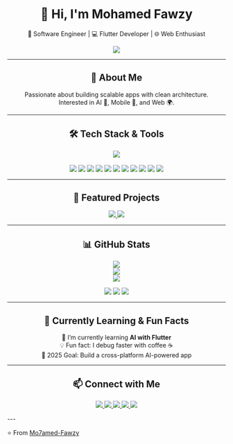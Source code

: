 <h1 align="center">👋 Hi, I'm Mohamed Fawzy</h1>

<p align="center">
  🚀 Software Engineer | 💻 Flutter Developer | 🌐 Web Enthusiast
</p>

<p align="center">
  <img src="https://readme-typing-svg.herokuapp.com?color=6C63FF&lines=Software+Engineer;Flutter+Developer;Web+Enthusiast;Clean+Architecture+Lover" />
</p>

---

<h2 align="center">🌟 About Me</h2>
<p align="center">
  Passionate about building scalable apps with clean architecture.<br>
  Interested in AI 🤖, Mobile 📱, and Web 🌍.  
</p>

---

<h2 align="center">🛠️ Tech Stack & Tools</h2>
<p align="center">
  <img src="https://skillicons.dev/icons?i=html,css,js,bootstrap,nodejs,express,mongodb,firebase,supabase,flutter,dart,git,github,figma,xd,vscode,androidstudio" /><br><br>
  
  <!-- Extra badges -->
  <img src="https://img.shields.io/badge/Nodemon-76D04B?style=for-the-badge&logo=nodemon&logoColor=white" />
  <img src="https://img.shields.io/badge/API-0096D6?style=for-the-badge&logo=fastapi&logoColor=white" />
  <img src="https://img.shields.io/badge/StateMgmt-6C63FF?style=for-the-badge&logo=flutter&logoColor=white" />
  <img src="https://img.shields.io/badge/Provider-4285F4?style=for-the-badge&logo=flutter&logoColor=white" />
  <img src="https://img.shields.io/badge/Bloc-FFCA28?style=for-the-badge&logo=flutter&logoColor=black" />
  <img src="https://img.shields.io/badge/Riverpod-0FA958?style=for-the-badge&logo=flutter&logoColor=white" />
  <img src="https://img.shields.io/badge/Hive-F6C915?style=for-the-badge&logo=hive&logoColor=black" />
  <img src="https://img.shields.io/badge/SharedPrefs-4285F4?style=for-the-badge&logo=google&logoColor=white" />
  <img src="https://img.shields.io/badge/HydratedBloc-FF5722?style=for-the-badge&logo=flutter&logoColor=white" />
  <img src="https://img.shields.io/badge/CleanArch-2C2C2C?style=for-the-badge&logo=arch-linux&logoColor=white" />
  <img src="https://img.shields.io/badge/MVVM-9C27B0?style=for-the-badge&logo=flutter&logoColor=white" />
</p>

---

<h2 align="center">🚀 Featured Projects</h2>
<p align="center">
  <a href="https://github.com/Mo7amed-Fawzy/ai-movie-app">
    <img src="https://github-readme-stats.vercel.app/api/pin/?username=Mo7amed-Fawzy&repo=ai-movie-app&theme=tokyonight" />
  </a>
  <a href="https://github.com/Mo7amed-Fawzy/chat-app">
    <img src="https://github-readme-stats.vercel.app/api/pin/?username=Mo7amed-Fawzy&repo=chat-app&theme=tokyonight" />
  </a>
</p>

---

<h2 align="center">📊 GitHub Stats</h2>
<p align="center">
  <img src="https://github-readme-stats.vercel.app/api?username=Mo7amed-Fawzy&show_icons=true&theme=tokyonight&hide_border=true" /><br>
  <img src="https://github-readme-streak-stats.herokuapp.com?user=Mo7amed-Fawzy&theme=tokyonight&hide_border=true" /><br>
  <img src="https://github-readme-activity-graph.vercel.app/graph?username=Mo7amed-Fawzy&theme=tokyo-night" />
</p>

<p align="center">
  <!-- Badges for profile stats in one row -->
  <img src="https://img.shields.io/github/followers/Mo7amed-Fawzy?label=Followers&style=for-the-badge&logo=github" />
  <img src="https://img.shields.io/github/stars/Mo7amed-Fawzy?label=Stars&style=for-the-badge&logo=github" />
  <img src="https://komarev.com/ghpvc/?username=Mo7amed-Fawzy&style=for-the-badge&color=blue" />
</p>

---

<h2 align="center">🌱 Currently Learning & Fun Facts</h2>
<p align="center">
  🌱 I’m currently learning <b>AI with Flutter</b><br>
  💡 Fun fact: I debug faster with coffee ☕<br>
  🎯 2025 Goal: Build a cross-platform AI-powered app
</p>

---

<h2 align="center">📫 Connect with Me</h2>
<p align="center">
  <a href="https://discord.gg/yourserver" target="_blank">
    <img src="https://skillicons.dev/icons?i=discord" />
  </a>
  <a href="https://wa.me/01157902453" target="_blank">
    <img src="https://skillicons.dev/icons?i=whatsapp" />
  </a>
  <a href="https://www.facebook.com/mohamed.fawzi.562874" target="_blank">
    <img src="https://skillicons.dev/icons?i=facebook" />
  </a>
  <a href="https://www.linkedin.com/in/mohamed-fawzy-721176268" target="_blank">
    <img src="https://skillicons.dev/icons?i=linkedin" />
  </a>
  <a href="mailto:m07amed1st@gmail.com">
    <img src="https://skillicons.dev/icons?i=gmail" />
  </a>
</p>
---

⭐️ From [Mo7amed-Fawzy](https://github.com/Mo7amed-Fawzy)
